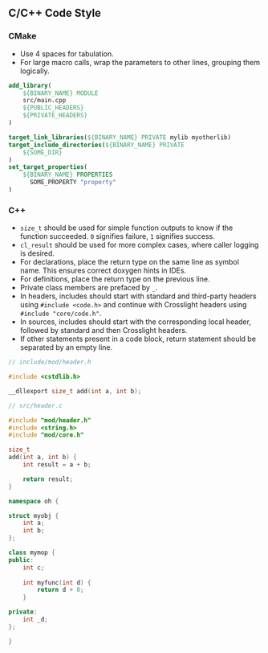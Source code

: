 ## C/C++ Code Style

### CMake

- Use 4 spaces for tabulation.
- For large macro calls, wrap the parameters to other lines, grouping them logically.

```cmake
add_library(
    ${BINARY_NAME} MODULE
    src/main.cpp
    ${PUBLIC_HEADERS}
    ${PRIVATE_HEADERS}
)

target_link_libraries(${BINARY_NAME} PRIVATE mylib myotherlib)
target_include_directories(${BINARY_NAME} PRIVATE
    ${SOME_DIR}
)
set_target_properties(
    ${BINARY_NAME} PROPERTIES
	  SOME_PROPERTY "property"
)
```

### C++

- `size_t` should be used for simple function outputs to know if the function succeeded. `0` signifies failure, `1` signifies success.
- `cl_result` should be used for more complex cases, where caller logging is desired.
- For declarations, place the return type on the same line as symbol name. This ensures correct doxygen hints in IDEs.
- For definitions, place the return type on the previous line.
- Private class members are prefaced by `_`.
- In headers, includes should start with standard and third-party headers using `#include <code.h>` and continue with Crosslight headers using `#include "core/code.h"`.
- In sources, includes should start with the corresponding local header, followed by standard and then Crosslight headers.
- If other statements present in a code block, return statement should be separated by an empty line.

```cpp
// include/mod/header.h

#include <cstdlib.h>

__dllexport size_t add(int a, int b);

// src/header.c

#include "mod/header.h"
#include <string.h>
#include "mod/core.h"

size_t
add(int a, int b) {
    int result = a + b;

    return result;
}
```

```cpp
namespace oh {

struct myobj {
    int a;
    int b;
};

class mymop {
public:
    int c;
  
    int myfunc(int d) {
        return d + 0;
    }

private:
    int _d;
};

}
```
